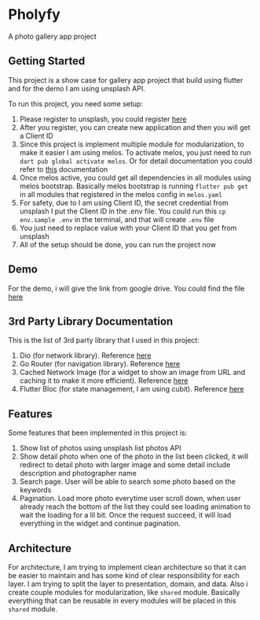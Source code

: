 # Pholyfy

A photo gallery app project

## Getting Started

This project is a show case for gallery app project that build using flutter and for the demo I am using unsplash API.

To run this project, you need some setup:
1. Please register to unsplash, you could register [here](https://unsplash.com)
2. After you register, you can create new application and then you will get a Client ID
3. Since this project is implement multiple module for modularization, to make it easier I am using melos. To activate melos, you just need to run `dart pub global activate melos`. Or for detail documentation you could refer to [this](https://melos.invertase.dev/~melos-latest/getting-started#installation) documentation
4. Once melos active, you could get all dependencies in all modules using melos bootstrap. Basically melos bootstrap is running `flutter pub get` in all modules that registered in the melos config in `melos.yaml`
5. For safety, due to I am using Client ID, the secret credential from unsplash I put the Client ID in the .env file. You could run this `cp env.sample .env` in the terminal, and that will create `.env` file
6. You just need to replace <YourClientID> value with your Client ID that you get from unsplash
7. All of the setup should be done, you can run the project now

## Demo

For the demo, i will give the link from google drive. You could find the file [here](https://drive.google.com/file/d/15nmuw-2x2_i_kFZ8U2mHdtXaZJNf4m8N/view?usp=sharing)

## 3rd Party Library Documentation

This is the list of 3rd party library that I used in this project:
1. Dio (for network library). Reference [here](https://pub.dev/packages/dio)
2. Go Router (for navigation library). Reference [here](https://pub.dev/packages/go_router)
3. Cached Network Image (for a widget to show an image from URL and caching it to make it more efficient). Reference [here](https://pub.dev/packages/cached_network_image)
4. Flutter Bloc (for state management, I am using cubit). Reference [here](https://pub.dev/packages/flutter_bloc)

## Features

Some features that been implemented in this project is:
1. Show list of photos using unsplash list photos API
2. Show detail photo when one of the photo in the list been clicked, it will redirect to detail photo with larger image and some detail include description and photographer name
3. Search page. User will be able to search some photo based on the keywords
4. Pagination. Load more photo everytime user scroll down, when user already reach the bottom of the list they could see loading animation to wait the loading for a lil bit. Once the request succeed, it will load everything in the widget and continue pagination.

## Architecture

For architecture, I am trying to implement clean architecture so that it can be easier to maintain and has some kind of clear responsibility for each layer.
I am trying to split the layer to presentation, domain, and data. Also i create couple modules for modularization, like `shared` module. Basically everything that can be reusable
in every modules will be placed in this `shared` module.
